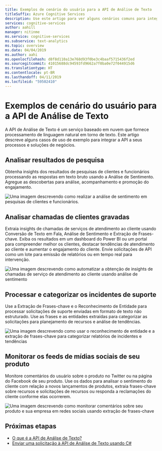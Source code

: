 ```yaml
---
title: Exemplos de cenário do usuário para a API de Análise de Texto
titleSuffix: Azure Cognitive Services
description: Use este artigo para ver alguns cenários comuns para integrar a API de Análise de Texto a seus processos e serviços.
services: cognitive-services
author: aahill
manager: nitinme
ms.service: cognitive-services
ms.subservice: text-analytics
ms.topic: overview
ms.date: 04/04/2019
ms.author: aahi
ms.openlocfilehash: d8f8d110a13e768d93f0be3c4baaf5715436f2ed
ms.sourcegitcommit: 41015688dc94593fd9662a7f0ba0e72f044915d6
ms.translationtype: HT
ms.contentlocale: pt-BR
ms.lasthandoff: 04/11/2019
ms.locfileid: "59502410"
---
```

# <a name="example-user-scenarios-for-the-text-analytics-api"></a>Exemplos de cenário do usuário para a API de Análise de Texto

A API de Análise de Texto é um serviço baseado em nuvem que fornece processamento de linguagem natural em torno de texto. Este artigo descreve alguns casos de uso de exemplo para integrar a API a seus processos e soluções de negócios. 

## <a name="analyze-survey-results"></a>Analisar resultados de pesquisa

Obtenha insights dos resultados de pesquisas de clientes e funcionários processando as respostas em texto bruto usando a Análise de Sentimento. Agregue as descobertas para análise, acompanhamento e promoção do engajamento.

![Uma imagem descrevendo como realizar a análise de sentimento em pesquisas de clientes e funcionários.](media/use-cases/survey-results.svg)

## <a name="analyze-recorded-inbound-customer-calls"></a>Analisar chamadas de clientes gravadas

Extraia insights de chamadas de serviços de atendimento ao cliente usando Conversão de Texto em Fala, Análise de Sentimento e Extração de Frases-chave. Exiba os resultados em um dashboard do Power BI ou um portal para compreender melhor os clientes, destacar tendências de atendimento ao cliente e aumentar o engajamento do cliente. Envie solicitações de API como um lote para emissão de relatórios ou em tempo real para intervenção. 

![Uma imagem descrevendo como automatizar a obtenção de insights de chamadas de serviço de atendimento ao cliente usando análise de sentimento](media/use-cases/azure-inbound.svg)

## <a name="process-and-categorize-support-incidents"></a>Processar e categorizar os incidentes de suporte

Use a Extração de Frases-chave e o Reconhecimento de Entidade para processar solicitações de suporte enviadas em formato de texto não estruturado. Use as frases e as entidades extraídas para categorizar as solicitações para planejamento de recursos e análise de tendências.

![Uma imagem descrevendo como usar o reconhecimento de entidade e a extração de frases-chave para categorizar relatórios de incidentes e tendências](media/use-cases/support-incidents.svg)

## <a name="monitor-your-products-social-media-feeds"></a>Monitorar os feeds de mídias sociais de seu produto

Monitore comentários do usuário sobre o produto no Twitter ou na página do Facebook de seu produto. Use os dados para analisar o sentimento do cliente com relação a novos lançamentos de produtos, extraia frases-chave sobre recursos e solicitações de recursos ou responda a reclamações do cliente conforme elas ocorrerem.

![Uma imagem descrevendo como monitorar comentários sobre seu produto e sua empresa em redes sociais usando extração de frases-chave](media/use-cases/social-feed.svg)

## <a name="next-steps"></a>Próximas etapas

* [O que é a API de Análise de Texto?](overview.md)
* [Enviar uma solicitação à API de Análise de Texto usando C#](quickstarts/csharp.md)